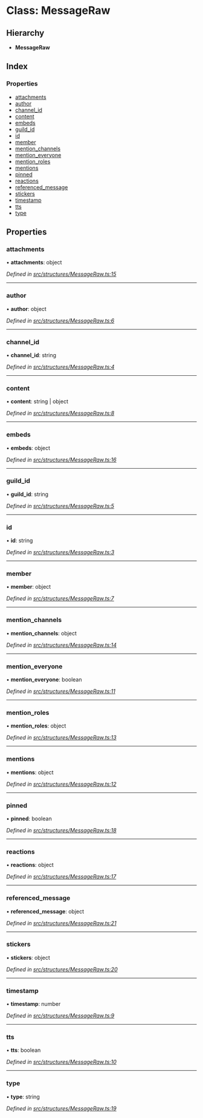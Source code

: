 # Class: MessageRaw

## Hierarchy

* **MessageRaw**

## Index

### Properties

* [attachments](_structures_messageraw_.messageraw.md#attachments)
* [author](_structures_messageraw_.messageraw.md#author)
* [channel\_id](_structures_messageraw_.messageraw.md#channel_id)
* [content](_structures_messageraw_.messageraw.md#content)
* [embeds](_structures_messageraw_.messageraw.md#embeds)
* [guild\_id](_structures_messageraw_.messageraw.md#guild_id)
* [id](_structures_messageraw_.messageraw.md#id)
* [member](_structures_messageraw_.messageraw.md#member)
* [mention\_channels](_structures_messageraw_.messageraw.md#mention_channels)
* [mention\_everyone](_structures_messageraw_.messageraw.md#mention_everyone)
* [mention\_roles](_structures_messageraw_.messageraw.md#mention_roles)
* [mentions](_structures_messageraw_.messageraw.md#mentions)
* [pinned](_structures_messageraw_.messageraw.md#pinned)
* [reactions](_structures_messageraw_.messageraw.md#reactions)
* [referenced\_message](_structures_messageraw_.messageraw.md#referenced_message)
* [stickers](_structures_messageraw_.messageraw.md#stickers)
* [timestamp](_structures_messageraw_.messageraw.md#timestamp)
* [tts](_structures_messageraw_.messageraw.md#tts)
* [type](_structures_messageraw_.messageraw.md#type)

## Properties

### attachments

•  **attachments**: object

*Defined in [src/structures/MessageRaw.ts:15](https://github.com/ourcord/ourcord/blob/5570a2b/src/structures/MessageRaw.ts#L15)*

___

### author

•  **author**: object

*Defined in [src/structures/MessageRaw.ts:6](https://github.com/ourcord/ourcord/blob/5570a2b/src/structures/MessageRaw.ts#L6)*

___

### channel\_id

•  **channel\_id**: string

*Defined in [src/structures/MessageRaw.ts:4](https://github.com/ourcord/ourcord/blob/5570a2b/src/structures/MessageRaw.ts#L4)*

___

### content

•  **content**: string \| object

*Defined in [src/structures/MessageRaw.ts:8](https://github.com/ourcord/ourcord/blob/5570a2b/src/structures/MessageRaw.ts#L8)*

___

### embeds

•  **embeds**: object

*Defined in [src/structures/MessageRaw.ts:16](https://github.com/ourcord/ourcord/blob/5570a2b/src/structures/MessageRaw.ts#L16)*

___

### guild\_id

•  **guild\_id**: string

*Defined in [src/structures/MessageRaw.ts:5](https://github.com/ourcord/ourcord/blob/5570a2b/src/structures/MessageRaw.ts#L5)*

___

### id

•  **id**: string

*Defined in [src/structures/MessageRaw.ts:3](https://github.com/ourcord/ourcord/blob/5570a2b/src/structures/MessageRaw.ts#L3)*

___

### member

•  **member**: object

*Defined in [src/structures/MessageRaw.ts:7](https://github.com/ourcord/ourcord/blob/5570a2b/src/structures/MessageRaw.ts#L7)*

___

### mention\_channels

•  **mention\_channels**: object

*Defined in [src/structures/MessageRaw.ts:14](https://github.com/ourcord/ourcord/blob/5570a2b/src/structures/MessageRaw.ts#L14)*

___

### mention\_everyone

•  **mention\_everyone**: boolean

*Defined in [src/structures/MessageRaw.ts:11](https://github.com/ourcord/ourcord/blob/5570a2b/src/structures/MessageRaw.ts#L11)*

___

### mention\_roles

•  **mention\_roles**: object

*Defined in [src/structures/MessageRaw.ts:13](https://github.com/ourcord/ourcord/blob/5570a2b/src/structures/MessageRaw.ts#L13)*

___

### mentions

•  **mentions**: object

*Defined in [src/structures/MessageRaw.ts:12](https://github.com/ourcord/ourcord/blob/5570a2b/src/structures/MessageRaw.ts#L12)*

___

### pinned

•  **pinned**: boolean

*Defined in [src/structures/MessageRaw.ts:18](https://github.com/ourcord/ourcord/blob/5570a2b/src/structures/MessageRaw.ts#L18)*

___

### reactions

•  **reactions**: object

*Defined in [src/structures/MessageRaw.ts:17](https://github.com/ourcord/ourcord/blob/5570a2b/src/structures/MessageRaw.ts#L17)*

___

### referenced\_message

•  **referenced\_message**: object

*Defined in [src/structures/MessageRaw.ts:21](https://github.com/ourcord/ourcord/blob/5570a2b/src/structures/MessageRaw.ts#L21)*

___

### stickers

•  **stickers**: object

*Defined in [src/structures/MessageRaw.ts:20](https://github.com/ourcord/ourcord/blob/5570a2b/src/structures/MessageRaw.ts#L20)*

___

### timestamp

•  **timestamp**: number

*Defined in [src/structures/MessageRaw.ts:9](https://github.com/ourcord/ourcord/blob/5570a2b/src/structures/MessageRaw.ts#L9)*

___

### tts

•  **tts**: boolean

*Defined in [src/structures/MessageRaw.ts:10](https://github.com/ourcord/ourcord/blob/5570a2b/src/structures/MessageRaw.ts#L10)*

___

### type

•  **type**: string

*Defined in [src/structures/MessageRaw.ts:19](https://github.com/ourcord/ourcord/blob/5570a2b/src/structures/MessageRaw.ts#L19)*
